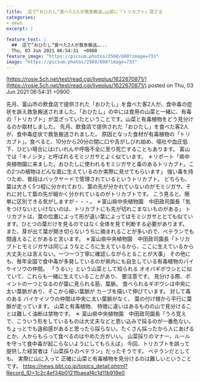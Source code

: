 ```yaml
---
title:  店で“おひたし”食べた2人が救急搬送…山菜に『トリカブト』混ざる  
categories:
- news
excerpt: |
  
feature_text: |
  ##  店で“おひたし”食べた2人が救急搬送…...
  Thu, 03 Jun 2021 06:54:31  +0900
feature_image: "https://picsum.photos/2560/600?image=733"
image: "https://picsum.photos/2560/600?image=733"
---
```


[https://rosie.5ch.net/test/read.cgi/liveplus/1622670871/](https://rosie.5ch.net/test/read.cgi/liveplus/1622670871/)
posted on Thu, 03 Jun 2021 06:54:31  +0900

<!--more-->

先月、富山市の飲食店で提供された「おひたし」を食べた客2人が、食中毒の症状を訴え救急搬送されました。「おひたし」の中には食用の山菜と一緒に、有毒の「トリカブト」が混ざっていたということです。山菜と有毒植物をどう見分けるのか取材しました。 先月、飲食店で提供された「おひたし」を食べた客2人が、食中毒症状で救急搬送されました。 原因となった食材が有毒植物の「トリカブト」。食べると、10分から20分の間に口や舌がしびれ始め、嘔吐や血圧低下、ひどい場合にはけいれんや呼吸不全に至り死亡することもあります。 富山では「キノシタ」と呼ばれるモミジガサとよく似ています。 ＊リポート「県中央植物園に来ました。おひたしに使われるモミジガサと毒のあるトリカブト。この2つの植物はどんな風に生えているのか実際に見せてもらいます」 強い毒を持つため、普段はバックヤードで管理されているというトリカブト。 どちらも、葉は大きく5つ程に分かれており、葉の先が分かれていないのがモミジガサ。それに対して葉の先が細かく分かれているのがトリカブトです。 こう見ると、簡単に区別できる気がしますが・・・。 ＊富山県中央植物園　中田政司園長「気をつけないといけないのは、トリカブトにも先が切れこまないものがある」 トリカブトは、葉の位置によって形が違い葉によってはモミジガサととても似ています。ひとつの葉だけを見るのではなく全体を見て判断する必要があります。 また、芽が出て葉が開き切らないうちに摘まれることが多いので、ベテランでも間違えることがあると言います。 ＊富山県中央植物園　中田政司園長「トリカブトとモミジガサは同じようなところに生えているから、ここに生えているから大丈夫とは言えない。一つ一つ丁寧に確認しながらとることが大事」 その他にも、毎年全国で食中毒が多発しているのが県内にも自生している有毒植物のバイケイソウの仲間。 「うるい」という山菜として知られる オオバギボウシとに似ていて、これらも一緒に生えていることがあり、 要注意です。 見分ける際、ポイントの一つとなるのが葉に見られる筋、葉脈。 食べられるギボウシは中央に太い葉脈があり、そこから細い葉脈が カーブを描いて伸びています。 対して毒のある バイケイソウの仲間は中央に太い葉脈がなく、 葉の付け根から平行に葉脈が走っています。 山菜と有毒植物、 特徴に違いはあるものの山で見分けることは難しく油断は禁物です。 ＊ 富山県中央植物園　中田政司園長「うろ覚えで、こういう形をしているものは大丈夫などと思い込みで採るのが一番危ない。ちょっとでも違和感があると思ったら採らない。たくさん採ったから人にあげるとか、人からもらって食べるのはやめた方がいい。 山菜採りのマナー、ルールを守って食中毒が起こらないようにしてもらえば」 今回、トリカブトを誤って提供した経営者は「山菜採りのベテラン」だったそうです。 ベテランだとしても、 実際に山に入って 正確に山菜と有毒植物を見分けるのは難しいということです。 https://news.bbt.co.jp/topics_detail.phtml?Record_ID=1c2c4ef34b0121fbaeaf4c1d11b919e0
